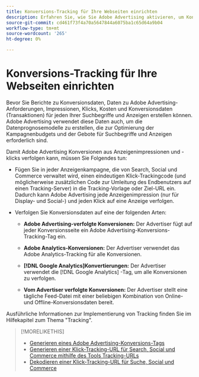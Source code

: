 ```yaml
---
title: Konversions-Tracking für Ihre Webseiten einrichten
description: Erfahren Sie, wie Sie Adobe Advertising aktivieren, um Konversionen zu verfolgen, die aus Anzeigenimpressionen und -klicks resultieren.
source-git-commit: cd461f73f4a70a5647844a6075ba1c65d64a9b04
workflow-type: tm+mt
source-wordcount: '265'
ht-degree: 0%

---
```


# Konversions-Tracking für Ihre Webseiten einrichten

Bevor Sie Berichte zu Konversionsdaten, Daten zu Adobe Advertising-Anforderungen, Impressionen, Klicks, Kosten und Konversionsdaten (Transaktionen) für jeden Ihrer Suchbegriffe und Anzeigen erstellen können. Adobe Advertising verwendet diese Daten auch, um die Datenprognosemodelle zu erstellen, die zur Optimierung der Kampagnenbudgets und der Gebote für Suchbegriffe und Anzeigen erforderlich sind.

Damit Adobe Advertising Konversionen aus Anzeigenimpressionen und -klicks verfolgen kann, müssen Sie Folgendes tun:

* Fügen Sie in jeder Anzeigenkampagne, die von Search, Social und Commerce verwaltet wird, einen eindeutigen Klick-Trackingcode (und möglicherweise zusätzlichen Code zur Umleitung des Endbenutzers auf einen Tracking-Server) in die Tracking-Vorlage oder Ziel-URL ein. Dadurch kann Adobe Advertising jede Anzeigenimpression (nur für Display- und Social-) und jeden Klick auf eine Anzeige verfolgen.

* Verfolgen Sie Konversionsdaten auf eine der folgenden Arten:

   * **Adobe Advertising-verfolgte Konversionen:** Der Advertiser fügt auf jeder Konversionsseite ein Adobe Advertising-Konversions-Tracking-Tag ein.

   * **Adobe Analytics-Konversionen:** Der Advertiser verwendet das Adobe Analytics-Tracking für alle Konversionen.

   * **[!DNL Google Analytics]Konvertierungen:** Der Advertiser verwendet die [!DNL Google Analytics] -Tag, um alle Konversionen zu verfolgen.

   * **Vom Advertiser verfolgte Konversionen:** Der Advertiser stellt eine tägliche Feed-Datei mit einer beliebigen Kombination von Online- und Offline-Konversionsdaten bereit.

Ausführliche Informationen zur Implementierung von Tracking finden Sie im Hilfekapitel zum Thema &quot;Tracking&quot;.

>[!MORELIKETHIS]
>
>* [Generieren eines Adobe Advertising-Konversions-Tags](/help/search-social-commerce/tools/conversion-tag-generate.md)
>* [Generieren einer Klick-Tracking-URL für Search, Social und Commerce mithilfe des Tools Tracking-URLs](/help/search-social-commerce/tools/click-tracking-url-generate.md)
>* [Dekodieren einer Klick-Tracking-URL für Suche, Social und Commerce](/help/search-social-commerce/tools/click-tracking-url-decode.md)


